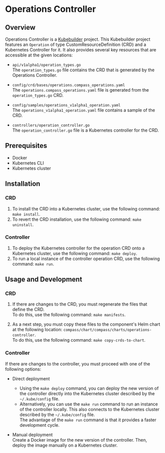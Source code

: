 # Operations Controller

## Overview

Operations Controller is a [Kubebuilder](https://github.com/kubernetes-sigs/kubebuilder) project. This Kubebuilder project features an `Operation` of type CustomResourceDefinition (CRD) and a Kubernetes Controller for it. It also provides several key resources that are accessible at the given locations:

- `api/v1alpha1/operation_types.go`\
The `operation_types.go` file contains the CRD that is generated by the Operations Controller.

- `config/crd/bases/operations.compass_operations.yaml`\
The `operations.compass_operations.yaml` file is generated from the `operation_types.go` CRD.

- `config/samples/operations_v1alpha1_operation.yaml`\
The `operations_v1alpha1_operation.yaml` file contains a sample of the CRD.

- `controllers/operation_controller.go`\
The `operation_controller.go` file is a Kubernetes controller for the CRD.

## Prerequisites

- Docker
- Kubernetes CLI
- Kubernetes cluster

## Installation

### CRD

1. To install the CRD into a Kubernetes cluster, use the following command: `make install`.
2. To revert the CRD installation, use the following command: `make uninstall`.

### Controller

1.	To deploy the Kubernetes controller for the operation CRD onto a Kubernetes cluster, use the following command: `make deploy`.
2.	To run a local instance of the controller operation CRD, use the following command: `make run`.

## Usage and Development

### CRD

1.	If there are changes to the CRD, you must regenerate the files that define the CRD.\
To do this, use the following command: `make manifests`.

2.	As a next step, you must copy these files to the component's Helm chart at the following location: `compass/chart/compass/charts/operations-controller`.\
To do this, use the following command: `make copy-crds-to-chart`.

### Controller

If there are changes to the controller, you must proceed with one of the following options:
- Direct deployment
  - Using the `make deploy` command, you can deploy the new version of the controller directly into the Kubernetes cluster described by the `~/.kube/config` file.
  - Alternatively, you can use the `make run` command to run an instance of the controller locally. This also connects to the Kubernetes cluster described by the `~/.kube/config` file.\
  The advantage of the `make run` command is that it provides a faster development cycle.

- Manual deployment\
Create a Docker image for the new version of the controller. Then, deploy the image manually on a Kubernetes cluster.
